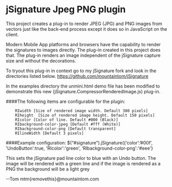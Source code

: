 # jSignature Jpeg PNG plugin

This project creates a plug-in to render JPEG (JPG) and PNG images from vectors just like the back-end process except it does so in JavaScript on the client.

Modern Mobile App platforms and browsers have the capability to render the signatures to images directly. The plug-in created in this project does that. The plug-in renders an image independent of the jSignature capture size and without the decorations. 

To tryout this plug-in in context go to my jSignature fork and look in the directories listed below. 
https://github.com/mountaintom/jSignature

In the examples directory the unmini.html demo file has been modified to demonstrate this new (jSignature.CompressorRenderedImage.js) plug-in.

####The following items are configurable for the plugin:

		RIwidth [Size of rendered image width. Default 300 pixels]
		RIheight  [Size of rendered image height. Default 150 pixels]
		RIcolor [Color of line. Default #000 (Black)]
		RIbackground-color-jpeg [Default #fff (White)]		
		RIbackground-color-png [Default transparent]
		RIlineWidth [Default 3 pixels]

####Example configuration:
$(“#signature”).jSignature({‘color’:’#00f’, 'UndoButton':true, 'RIcolor':'green', ‘RIbackground-color-png':'#eee'}

This sets the jSignature pad line color to blue with an Undo button. The image will be rendered with a green line and if the image is rendered as a PNG the background will be a light grey

--Tom   mtm{removethis}@mountaintom.com


